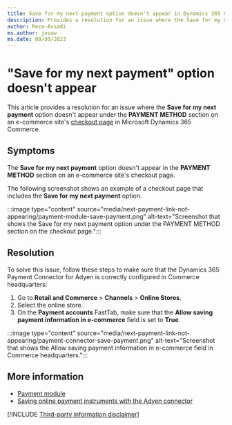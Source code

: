 ```yaml
---
title: Save for my next payment option doesn't appear in Dynamics 365 Commerce
description: Provides a resolution for an issue where the Save for my next payment option doesn't appear under PAYMENT METHOD on an e-commerce site's checkout page in Microsoft Dynamics 365 Commerce.
author: Reza-Assadi
ms.author: josaw
ms.date: 08/30/2023
---
```

# "Save for my next payment" option doesn't appear

This article provides a resolution for an issue where the **Save for my next payment** option doesn't appear under the **PAYMENT METHOD** section on an e-commerce site's [checkout page](/dynamics365/commerce/quick-tour-cart-checkout#checkout-page) in Microsoft Dynamics 365 Commerce.

## Symptoms

The **Save for my next payment** option doesn't appear in the **PAYMENT METHOD** section on an e-commerce site's checkout page.

The following screenshot shows an example of a checkout page that includes the **Save for my next payment** option.

:::image type="content" source="media/next-payment-link-not-appearing/payment-module-save-payment.png" alt-text="Screenshot that shows the Save for my next payment option under the PAYMENT METHOD section on the checkout page.":::

## Resolution

To solve this issue, follow these steps to make sure that the Dynamics 365 Payment Connector for Adyen is correctly configured in Commerce headquarters:

1. Go to **Retail and Commerce** > **Channels** > **Online Stores**.
1. Select the online store.
1. On the **Payment accounts** FastTab, make sure that the **Allow saving payment information in e-commerce** field is set to **True**.

:::image type="content" source="media/next-payment-link-not-appearing/payment-connector-save-payment.png" alt-text="Screenshot that shows the Allow saving payment information in e-commerce field in Commerce headquarters.":::

## More information

- [Payment module](/dynamics365/commerce/payment-module)
- [Saving online payment instruments with the Adyen connector](/dynamics365/commerce/dev-itpro/adyen-connector-listpi)

[!INCLUDE [Third-party information disclaimer](../../../includes/third-party-disclaimer.md)]
